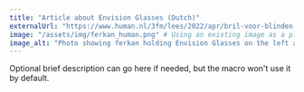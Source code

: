 ```yaml
---
title: "Article about Envision Glasses (Dutch)"
externalUrl: "https://www.human.nl/3fm/lees/2022/apr/bril-voor-blinden.html"
image: "/assets/img/ferkan_human.png" # Using an existing image as a placeholder
image_alt: "Photo showing ferkan holding Envision Glasses on the left and Stevie Wonder on the right."
---
```


Optional brief description can go here if needed, but the macro won't use it by default.
